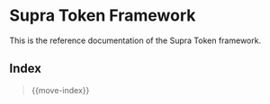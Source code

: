 # Supra Token Framework

This is the reference documentation of the Supra Token framework.

## Index

> {{move-index}}
